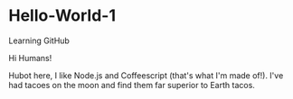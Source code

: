 # Hello-World-1

Learning GitHub

Hi Humans!

Hubot here, I like Node.js and Coffeescript (that's what I'm made of!).
I've had tacoes on the moon and find them far superior to Earth tacos.
